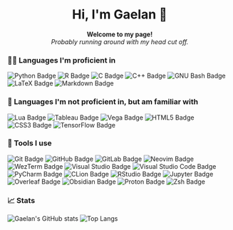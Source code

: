 <h1 align="center"> Hi, I'm Gaelan 👋</h1>

<p align="center">
  <b>Welcome to my page!</b><br>
  <i>Probably running around with my head cut off. </i>
</p>

### 👨‍💻 Languages I'm proficient in

![Python Badge](https://img.shields.io/badge/Python-3776AB?logo=python&logoColor=fff&style=flat-square)
![R Badge](https://img.shields.io/badge/R-276DC3?logo=r&logoColor=fff&style=flat-square)
![C Badge](https://img.shields.io/badge/C-A8B9CC?logo=c&logoColor=fff&style=flat-square)
![C++ Badge](https://img.shields.io/badge/C%2B%2B-00599C?logo=cplusplus&logoColor=fff&style=flat-square)
![GNU Bash Badge](https://img.shields.io/badge/GNU%20Bash-4EAA25?logo=gnubash&logoColor=fff&style=flat-square)
![LaTeX Badge](https://img.shields.io/badge/LaTeX-008080?logo=latex&logoColor=fff&style=flat-square)
![Markdown Badge](https://img.shields.io/badge/Markdown-000?logo=markdown&logoColor=fff&style=flat-square)

### 🙋 Languages I'm not proficient in, but am familiar with

![Lua Badge](https://img.shields.io/badge/Lua-2C2D72?logo=lua&logoColor=fff&style=flat-square)
![Tableau Badge](https://img.shields.io/badge/Tableau-E97627?logo=tableau&logoColor=fff&style=flat-square)
![Vega Badge](https://img.shields.io/badge/Vega-2450B2?logo=vega&logoColor=fff&style=flat)
![HTML5 Badge](https://img.shields.io/badge/HTML5-E34F26?logo=html5&logoColor=fff&style=flat-square)
![CSS3 Badge](https://img.shields.io/badge/CSS3-1572B6?logo=css3&logoColor=fff&style=flat-square)
![TensorFlow Badge](https://img.shields.io/badge/TensorFlow-FF6F00?logo=tensorflow&logoColor=fff&style=flat-square)

### :wrench: Tools I use

![Git Badge](https://img.shields.io/badge/Git-F05032?logo=git&logoColor=fff&style=flat-square)
![GitHub Badge](https://img.shields.io/badge/GitHub-181717?logo=github&logoColor=fff&style=flat-square)
![GitLab Badge](https://img.shields.io/badge/GitLab-FC6D26?logo=gitlab&logoColor=fff&style=flat-square)
![Neovim Badge](https://img.shields.io/badge/Neovim-57A143?logo=neovim&logoColor=fff&style=flat-square)
![WezTerm Badge](https://img.shields.io/badge/WezTerm-4E49EE?logo=wezterm&logoColor=fff&style=flat-square)
![Visual Studio Badge](https://img.shields.io/badge/Visual%20Studio-5C2D91?logo=visualstudio&logoColor=fff&style=flat-square)
![Visual Studio Code Badge](https://img.shields.io/badge/Visual%20Studio%20Code-007ACC?logo=visualstudiocode&logoColor=fff&style=flat-square)
![PyCharm Badge](https://img.shields.io/badge/PyCharm-000?logo=pycharm&logoColor=fff&style=flat-square)
![CLion Badge](https://img.shields.io/badge/CLion-000?logo=clion&logoColor=fff&style=flat-square)
![RStudio Badge](https://img.shields.io/badge/RStudio-75AADB?logo=rstudio&logoColor=fff&style=flat-square)
![Jupyter Badge](https://img.shields.io/badge/Jupyter-F37626?logo=jupyter&logoColor=fff&style=flat-square)
![Overleaf Badge](https://img.shields.io/badge/Overleaf-47A141?logo=overleaf&logoColor=fff&style=flat-square)
![Obsidian Badge](https://img.shields.io/badge/Obsidian-7C3AED?logo=obsidian&logoColor=fff&style=flat-square)
![Proton Badge](https://img.shields.io/badge/Proton-6D4AFF?logo=proton&logoColor=fff&style=flat-square)
![Zsh Badge](https://img.shields.io/badge/Zsh-F15A24?logo=zsh&logoColor=fff&style=flat-square)

### :chart_with_upwards_trend: Stats

![Gaelan's GitHub stats](https://github-readme-stats.vercel.app/api?username=gaelanventuri&show_icons=true&theme=dracula)
![Top Langs](https://github-readme-stats.vercel.app/api/top-langs/?username=gaelanventuri&hide_progress=true&theme=dracula)

